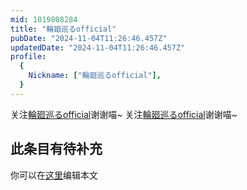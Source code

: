 ```yaml
---
mid: 1019808284
title: "輪廻巡るofficial"
pubDate: "2024-11-04T11:26:46.457Z"
updatedDate: "2024-11-04T11:26:46.457Z"
profile:
  {
    Nickname: ["輪廻巡るofficial"],
  }
---
```


关注[輪廻巡るofficial](https://space.bilibili.com/1019808284)谢谢喵~ 关注[輪廻巡るofficial](https://space.bilibili.com/1019808284)谢谢喵~

## 此条目有待补充
你可以在[这里](https://github.com/Yuhanawa/VTuber.ICU/edit/master/src/content/v/輪廻巡るofficial/index.md)编辑本文
